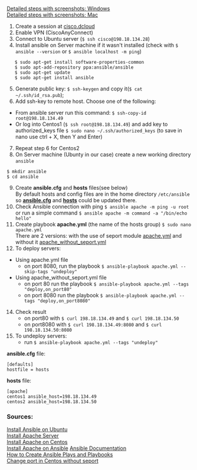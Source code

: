 [Detailed steps with screenshots: Windows](https://docs.google.com/document/d/1gzLFF5CQZE_CN7a013COxdLcFpPhaNbapD5fobQW1oo/edit?ts=5f4ae8d2)\
[Detailed steps with screenshots: Mac](https://docs.google.com/document/d/1sVT_eeQqi7TSR4eoMM_t_cQia1GJryIAMI_kvNu8SQ8/edit?usp=sharing)
1. Create a session at [cisco.dcloud](https://dcloud2-sjc.cisco.com/)
2. Enable VPN (CiscoAnyConnect)
3. Connect to Ubuntu server (`$ ssh cisco@198.18.134.28`)
4. Install ansible on Server machine if it wasn't installed (check with `$ ansible --version` or `$ ansible localhost -m ping`)
  ```$ sudo apt-get update
     $ sudo apt-get install software-properties-common
     $ sudo apt-add-repository ppa:ansible/ansible
     $ sudo apt-get update
     $ sudo apt-get install ansible
  ```
5. Generate public key: `$ ssh-keygen` and copy it(`$ cat ~/.ssh/id_rsa.pub`);
6. Add ssh-key to remote host. Choose one of the following:
  - From ansible server run this command: `$ ssh-copy-id root@198.18.134.49`
  - Or log into Centos1 (`$ ssh root@198.18.134.49`) and add key to authorized_keys file `$ sudo nano ~/.ssh/authorized_keys` (to save in nano use ctrl + X, then Y and Enter)
7. Repeat step 6 for Centos2
8. On Server machine (Ubunty in our case) create a new working directory `ansible`
  ```
  $ mkdir ansible
  $ cd ansible
  ```
9. Create **ansible.cfg** and **hosts** files(see below) \
   By default hosts and config files are in the home directory `/etc/ansible` so [**ansible.cfg**](https://github.com/anastaszi/272_enterprise/blob/master/lab1/ansible.cfg) and [**hosts**](https://github.com/anastaszi/272_enterprise/blob/master/lab1/hosts) could be updated there.
10. Check Ansible connection with ping `$ ansible apache -m ping -u root`\
    or run a simple command `$ ansible apache -m command -a "/bin/echo hello"`
11. Create playbook **apache.yml** (the name of the hosts group) `$ sudo nano apache.yml`\
    There are 2 versions: with the use of seport module [apache.yml](https://github.com/anastaszi/272_enterprise/blob/master/lab1/apache.yml) and without it [apache_without_seport.yml](https://github.com/anastaszi/272_enterprise/blob/master/lab1/apache_without_seport.yml)
12. To deploy servers:
  - Using apache.yml file
    - on port 8080, run the playbook `$ ansible-playbook apache.yml --skip-tags "undeploy"`
  - Using apache_without_seport.yml file
    - on port 80 run the playbook `$ ansible-playbook apache.yml --tags "deploy,on_port80"`
    - on port 8080 run the playbook `$ ansible-playbook apache.yml --tags "deploy,on_port8080"`
14. Check result
    * on port80 with `$ curl 198.18.134.49` and  `$ curl 198.18.134.50`
    * on port8080 with `$ curl 198.18.134.49:8080` and  `$ curl 198.18.134.50:8080`
15. To undeploy servers:
    - run `$ ansible-playbook apache.yml --tags "undeploy"`

**ansible.cfg** file:
```
[defaults]
hostfile = hosts
```

**hosts** file:
```
[apache]
centos1 ansible_host=198.18.134.49
centos2 ansible_host=198.18.134.50
```

### Sources:
[Install Ansible on Ubuntu](https://www.techrepublic.com/article/how-to-install-ansible-on-ubuntu-server-18-04/)\
[Install Apache Server](https://www.bogotobogo.com/DevOps/Ansible/Ansible_SettingUp_Webservers_Apache.php)\
[Install Apache on Centos](https://codingbee.net/ansible/ansible-a-playbook-for-setting-up-an-apache-webserver)\
[Install Apache on Ansible](https://www.scaleway.com/en/docs/how-to-install-apache-on-ansible/)
[Ansible Documentation](https://docs.ansible.com/ansible/latest/index.html)\
[How to Create Ansible Plays and Playbooks](https://www.tecmint.com/create-ansible-plays-and-playbooks/)\
[Change port in Centos without seport](https://people.centos.org/arrfab/Events/Loadays-2014/managing%20selinux%20with%20your%20cfgmgmt%20solution.pdf)
